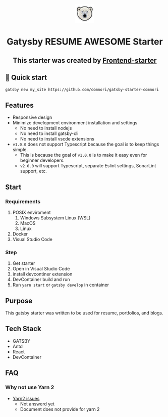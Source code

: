 <p align="center">
  <a href="https://www.gatsbyjs.com/?utm_source=starter&utm_medium=readme&utm_campaign=minimal-starter-ts">
    <img alt="Gatsby" src="src/images/icon.png" width="60" />
  </a>
</p>
<h1 align="center">
  Gatysby RESUME AWESOME Starter
</h1>
<h2 align="center">
  This starter was created by <a href=https://github.com/comnori/frontend-starter>Frontend-starter</a>
</h2>

## 🚀 Quick start

```shell
gatsby new my_site https://github.com/comnori/gatsby-starter-comnori
```

## Features

-   Responsive design
-   Minimize development environment installation and settings
    -   No need to install nodejs
    -   No need to install gatsby-cli
    -   No need to install vscde extensions
-   `v1.0.0` does not support Typescript because the goal is to keep things simple.
    -   This is because the goal of `v1.0.0` is to make it easy even for beginner developers.
    -   `v2.0.0` will support Typescript, separate Eslint settings, SonarLint support, etc.

## Start

### Requirements

1. POSIX enviroment
    1. Windows Subsystem Linux (WSL)
    2. MacOS
    3. Linux
2. Docker
3. Visual Studio Code

### Step

1. Get starter
2. Open in Visual Studio Code
3. install devcontiner extension
4. DevContainer build and run
5. Run `yarn start` or `gatsby develop` in container

## Purpose

This gatsby starter was written to be used for resume, portfolios, and blogs.

## Tech Stack

-   GATSBY
-   Antd
-   React
-   DevContainer

## FAQ

### Why not use Yarn 2

-   [Yarn2 issues](https://github.com/gatsbyjs/gatsby/discussions/20949)
    -   Not answerd yet
    -   Document does not provide for yarn 2
